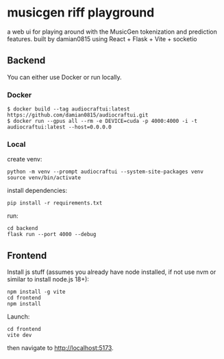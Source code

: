 # musicgen riff playground

a web ui for playing around with the MusicGen tokenization and prediction features. built by damian0815 using React + Flask + Vite + socketio

## Backend

You can either use Docker or run locally.

### Docker

```shell
$ docker build --tag audiocraftui:latest https://github.com/damian0815/audiocraftui.git
$ docker run --gpus all --rm -e DEVICE=cuda -p 4000:4000 -i -t audiocraftui:latest --host=0.0.0.0
```

### Local

create venv:
```shell
python -m venv --prompt audiocraftui --system-site-packages venv 
source venv/bin/activate
```

install dependencies:
```shell
pip install -r requirements.txt
```

run:
```shell
cd backend
flask run --port 4000 --debug
```

## Frontend

Install js stuff (assumes you already have node installed, if not use nvm or similar to install node.js 18+):
```shell
npm install -g vite
cd frontend
npm install
```

Launch:

```shell
cd frontend
vite dev
```

then navigate to [http://localhost:5173](http://localhost:5173).

